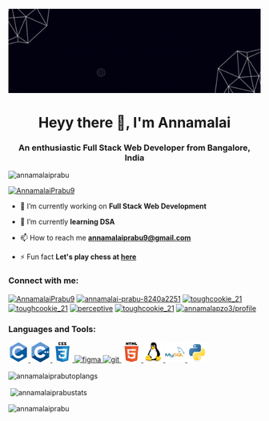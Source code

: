 <p align="center"><img src = "https://github.com/annamalaiprabu/annamalaiprabu/blob/main/gifs/gallery.gif"/></p>
<h1 align="center">Heyy there 👋, I'm Annamalai</h1>
<h3 align="center">An enthusiastic Full Stack Web Developer from Bangalore, India</h3>

<p align="left"> <img src="https://komarev.com/ghpvc/?username=annamalaiprabu&label=Profile%20views&color=0e75b6&style=flat" alt="annamalaiprabu" /> </p>

<p align="left"> <a href="https://twitter.com/AnnamalaiPrabu9" target="blank"><img src="https://img.shields.io/twitter/follow/AnnamalaiPrabu9?logo=twitter&style=for-the-badge" alt="AnnamalaiPrabu9" /></a> </p>

- 🔭 I’m currently working on **Full Stack Web Development**

- 🌱 I’m currently **learning DSA**

- 📫 How to reach me **annamalaiprabu9@gmail.com**

- ⚡ Fun fact **Let's play chess at <a href="https://www.chess.com/member/annamalaiprabu"> here </a>**

<h3 align="left">Connect with me:</h3>
<p align="left">
<a href="https://twitter.com/AnnamalaiPrabu9" target="blank"><img align="center" src="https://raw.githubusercontent.com/rahuldkjain/github-profile-readme-generator/master/src/images/icons/Social/twitter.svg" alt="AnnamalaiPrabu9" height="30" width="40" /></a>
<a href="https://linkedin.com/in/annamalai-prabu-8240a2251" target="blank"><img align="center" src="https://raw.githubusercontent.com/rahuldkjain/github-profile-readme-generator/master/src/images/icons/Social/linked-in-alt.svg" alt="annamalai-prabu-8240a2251" height="30" width="40" /></a>
<a href="https://www.codechef.com/users/toughcookie_21" target="blank"><img align="center" src="https://cdn.jsdelivr.net/npm/simple-icons@3.1.0/icons/codechef.svg" alt="toughcookie_21" height="30" width="40" /></a>
<a href="https://www.hackerrank.com/toughcookie_21" target="blank"><img align="center" src="https://raw.githubusercontent.com/rahuldkjain/github-profile-readme-generator/master/src/images/icons/Social/hackerrank.svg" alt="toughcookie_21" height="30" width="40" /></a>
<a href="https://codeforces.com/profile/perceptive" target="blank"><img align="center" src="https://raw.githubusercontent.com/rahuldkjain/github-profile-readme-generator/master/src/images/icons/Social/codeforces.svg" alt="perceptive" height="30" width="40" /></a>
<a href="https://www.leetcode.com/toughcookie_21" target="blank"><img align="center" src="https://raw.githubusercontent.com/rahuldkjain/github-profile-readme-generator/master/src/images/icons/Social/leet-code.svg" alt="toughcookie_21" height="30" width="40" /></a>
<a href="https://auth.geeksforgeeks.org/user/annamalapzo3/profile" target="blank"><img align="center" src="https://raw.githubusercontent.com/rahuldkjain/github-profile-readme-generator/master/src/images/icons/Social/geeks-for-geeks.svg" alt="annamalapzo3/profile" height="30" width="40" /></a>
</p>

<h3 align="left">Languages and Tools:</h3>
<p align="left"> <a href="https://www.cprogramming.com/" target="_blank" rel="noreferrer"> <img src="https://raw.githubusercontent.com/devicons/devicon/master/icons/c/c-original.svg" alt="c" width="40" height="40"/> </a> <a href="https://www.w3schools.com/cpp/" target="_blank" rel="noreferrer"> <img src="https://raw.githubusercontent.com/devicons/devicon/master/icons/cplusplus/cplusplus-original.svg" alt="cplusplus" width="40" height="40"/> </a> <a href="https://www.w3schools.com/css/" target="_blank" rel="noreferrer"> <img src="https://raw.githubusercontent.com/devicons/devicon/master/icons/css3/css3-original-wordmark.svg" alt="css3" width="40" height="40"/> </a> <a href="https://www.figma.com/" target="_blank" rel="noreferrer"> <img src="https://www.vectorlogo.zone/logos/figma/figma-icon.svg" alt="figma" width="40" height="40"/> </a> <a href="https://git-scm.com/" target="_blank" rel="noreferrer"> <img src="https://www.vectorlogo.zone/logos/git-scm/git-scm-icon.svg" alt="git" width="40" height="40"/> </a> <a href="https://www.w3.org/html/" target="_blank" rel="noreferrer"> <img src="https://raw.githubusercontent.com/devicons/devicon/master/icons/html5/html5-original-wordmark.svg" alt="html5" width="40" height="40"/> </a> <a href="https://www.linux.org/" target="_blank" rel="noreferrer"> <img src="https://raw.githubusercontent.com/devicons/devicon/master/icons/linux/linux-original.svg" alt="linux" width="40" height="40"/> </a> <a href="https://www.mysql.com/" target="_blank" rel="noreferrer"> <img src="https://raw.githubusercontent.com/devicons/devicon/master/icons/mysql/mysql-original-wordmark.svg" alt="mysql" width="40" height="40"/> </a> <a href="https://www.python.org" target="_blank" rel="noreferrer"> <img src="https://raw.githubusercontent.com/devicons/devicon/master/icons/python/python-original.svg" alt="python" width="40" height="40"/> </a> </p>

<p><img align="center" src="https://github-readme-stats-sigma-five.vercel.app/api/top-langs?username=annamalaiprabu&show_icons=true&locale=en&layout=compact&theme=midnight-purple" alt="annamalaiprabutoplangs" /></p>

<p>&nbsp;<img align="center" src="https://github-readme-stats-sigma-five.vercel.app/api?username=annamalaiprabu&theme=midnight-purple&show_icons=true&locale=en" alt="annamalaiprabustats" /></p>
<p><img align="center" src ="https://streak-stats.demolab.com?user=annamalaiprabu&theme=violet-punch" alt="annamalaiprabu"/></p>
